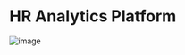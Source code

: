 # HR Analytics Platform
![image](https://github.com/coderkol95/hr_analytics/assets/124420761/ccee5625-132c-4145-bb00-dd5034a7aa90)
